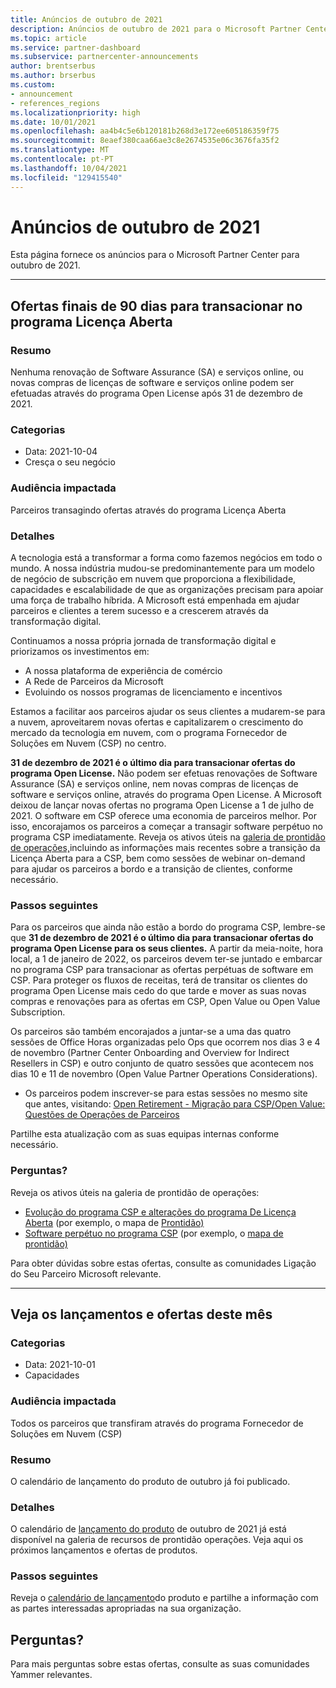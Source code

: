 ```yaml
---
title: Anúncios de outubro de 2021
description: Anúncios de outubro de 2021 para o Microsoft Partner Center, incluindo novas capacidades, promoções, ofertas, mercados ou alterações às ofertas existentes.
ms.topic: article
ms.service: partner-dashboard
ms.subservice: partnercenter-announcements
author: brentserbus
ms.author: brserbus
ms.custom:
- announcement
- references_regions
ms.localizationpriority: high
ms.date: 10/01/2021
ms.openlocfilehash: aa4b4c5e6b120181b268d3e172ee605186359f75
ms.sourcegitcommit: 8eaef380caa66ae3c8e2674535e06c3676fa35f2
ms.translationtype: MT
ms.contentlocale: pt-PT
ms.lasthandoff: 10/04/2021
ms.locfileid: "129415540"
---
```

# <a name="october-2021-announcements"></a>Anúncios de outubro de 2021

Esta página fornece os anúncios para o Microsoft Partner Center para outubro de 2021.

________________
## <a name="final-90-days-to-transact-offers-in-the-open-license-program"></a><a name="2"></a>Ofertas finais de 90 dias para transacionar no programa Licença Aberta

### <a name="summary"></a>Resumo

Nenhuma renovação de Software Assurance (SA) e serviços online, ou novas compras de licenças de software e serviços online podem ser efetuadas através do programa Open License após 31 de dezembro de 2021.

### <a name="categories"></a>Categorias

- Data: 2021-10-04
- Cresça o seu negócio

### <a name="impacted-audience"></a>Audiência impactada

Parceiros transagindo ofertas através do programa Licença Aberta

### <a name="details"></a>Detalhes

A tecnologia está a transformar a forma como fazemos negócios em todo o mundo. A nossa indústria mudou-se predominantemente para um modelo de negócio de subscrição em nuvem que proporciona a flexibilidade, capacidades e escalabilidade de que as organizações precisam para apoiar uma força de trabalho híbrida. A Microsoft está empenhada em ajudar parceiros e clientes a terem sucesso e a crescerem através da transformação digital.

Continuamos a nossa própria jornada de transformação digital e priorizamos os investimentos em:

- A nossa plataforma de experiência de comércio
- A Rede de Parceiros da Microsoft
- Evoluindo os nossos programas de licenciamento e incentivos

Estamos a facilitar aos parceiros ajudar os seus clientes a mudarem-se para a nuvem, aproveitarem novas ofertas e capitalizarem o crescimento do mercado da tecnologia em nuvem, com o programa Fornecedor de Soluções em Nuvem (CSP) no centro.

**31 de dezembro de 2021 é o último dia para transacionar ofertas do programa Open License.** Não podem ser efetuas renovações de Software Assurance (SA) e serviços online, nem novas compras de licenças de software e serviços online, através do programa Open License. A Microsoft deixou de lançar novas ofertas no programa Open License a 1 de julho de 2021. O software em CSP oferece uma economia de parceiros melhor. Por isso, encorajamos os parceiros a começar a transagir software perpétuo no programa CSP imediatamente. Reveja os ativos úteis na [galeria de prontidão de operações,](https://partner.microsoft.com/resources/collection/csp-open-evolution-to-a-better-experience#/)incluindo as informações mais recentes sobre a transição da Licença Aberta para a CSP, bem como sessões de webinar on-demand para ajudar os parceiros a bordo e a transição de clientes, conforme necessário.

### <a name="next-steps"></a>Passos seguintes

Para os parceiros que ainda não estão a bordo do programa CSP, lembre-se que **31 de dezembro de 2021 é o último dia para transacionar ofertas do programa Open License para os seus clientes.** A partir da meia-noite, hora local, a 1 de janeiro de 2022, os parceiros devem ter-se juntado e embarcar no programa CSP para transacionar as ofertas perpétuas de software em CSP. Para proteger os fluxos de receitas, terá de transitar os clientes do programa Open License mais cedo do que tarde e mover as suas novas compras e renovações para as ofertas em CSP, Open Value ou Open Value Subscription.

Os parceiros são também encorajados a juntar-se a uma das quatro sessões de Office Horas organizadas pelo Ops que ocorrem nos dias 3 e 4 de novembro (Partner Center Onboarding and Overview for Indirect Resellers in CSP) e outro conjunto de quatro sessões que acontecem nos dias 10 e 11 de novembro (Open Value Partner Operations Considerations).

- Os parceiros podem inscrever-se para estas sessões no mesmo site que antes, visitando: [Open Retirement - Migração para CSP/Open Value: Questões de Operações de Parceiros](https://globalpbocomm.eventbuilder.com/OpenMigrationToCSPOV)

Partilhe esta atualização com as suas equipas internas conforme necessário.

### <a name="questions"></a>Perguntas?

Reveja os ativos úteis na galeria de prontidão de operações:

- [Evolução do programa CSP e alterações do programa De Licença Aberta](https://partner.microsoft.com/resources/collection/csp-open-evolution-to-a-better-experience#/) (por exemplo, o mapa de [Prontidão)](https://partner.microsoft.com/resources/detail/csp-open-evolution-to-a-better-experience-readiness-map-pdf)
- [Software perpétuo no programa CSP](https://partner.microsoft.com/resources/collection/software-in-csp#/) (por exemplo, o [mapa de prontidão)](https://partner.microsoft.com/resources/detail/software-in-csp-readiness-map-pdf)

Para obter dúvidas sobre estas ofertas, consulte as comunidades Ligação do Seu Parceiro Microsoft relevante.

________________
## <a name="view-this-months-product-launches-and-offers"></a><a name="1"></a>Veja os lançamentos e ofertas deste mês

### <a name="categories"></a>Categorias

- Data: 2021-10-01
- Capacidades

### <a name="impacted-audience"></a>Audiência impactada

Todos os parceiros que transfiram através do programa Fornecedor de Soluções em Nuvem (CSP)

### <a name="summary"></a>Resumo

O calendário de lançamento do produto de outubro já foi publicado.

### <a name="details"></a>Detalhes

O calendário de [lançamento do produto](https://partner.microsoft.com/resources/collection/product-launch-calendar-collection#/) de outubro de 2021 já está disponível na galeria de recursos de prontidão operações. Veja aqui os próximos lançamentos e ofertas de produtos.

### <a name="next-steps"></a>Passos seguintes

Reveja o [calendário de lançamento](https://partner.microsoft.com/resources/collection/product-launch-calendar-collection#/)do produto e partilhe a informação com as partes interessadas apropriadas na sua organização.

## <a name="questions"></a>Perguntas?
Para mais perguntas sobre estas ofertas, consulte as suas comunidades Yammer relevantes.